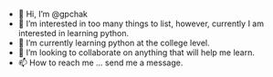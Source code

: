 - 👋 Hi, I’m @gpchak
- 👀 I’m interested in too many things to list, however, currently I am interested in learning python.
- 🌱 I’m currently learning python at the college level.
- 💞️ I’m looking to collaborate on anything that will help me learn.
- 📫 How to reach me ... send me a message.

<!---
gpchak/gpchak is a ✨ special ✨ repository because its `README.md` (this file) appears on your GitHub profile.
You can click the Preview link to take a look at your changes.
--->
